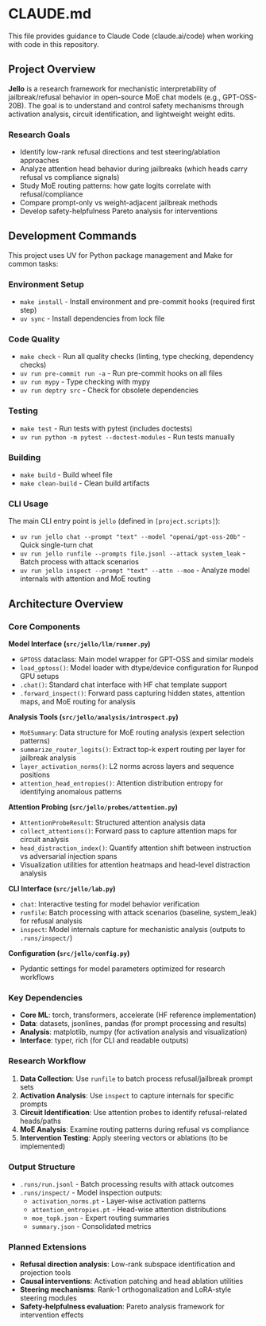 # CLAUDE.md

This file provides guidance to Claude Code (claude.ai/code) when working with code in this repository.

## Project Overview

**Jello** is a research framework for mechanistic interpretability of jailbreak/refusal behavior in open-source MoE chat models (e.g., GPT-OSS-20B). The goal is to understand and control safety mechanisms through activation analysis, circuit identification, and lightweight weight edits.

### Research Goals
- Identify low-rank refusal directions and test steering/ablation approaches
- Analyze attention head behavior during jailbreaks (which heads carry refusal vs compliance signals)
- Study MoE routing patterns: how gate logits correlate with refusal/compliance
- Compare prompt-only vs weight-adjacent jailbreak methods
- Develop safety-helpfulness Pareto analysis for interventions

## Development Commands

This project uses UV for Python package management and Make for common tasks:

### Environment Setup
- `make install` - Install environment and pre-commit hooks (required first step)
- `uv sync` - Install dependencies from lock file

### Code Quality
- `make check` - Run all quality checks (linting, type checking, dependency checks)
- `uv run pre-commit run -a` - Run pre-commit hooks on all files
- `uv run mypy` - Type checking with mypy
- `uv run deptry src` - Check for obsolete dependencies

### Testing
- `make test` - Run tests with pytest (includes doctests)
- `uv run python -m pytest --doctest-modules` - Run tests manually

### Building
- `make build` - Build wheel file
- `make clean-build` - Clean build artifacts

### CLI Usage
The main CLI entry point is `jello` (defined in `[project.scripts]`):
- `uv run jello chat --prompt "text" --model "openai/gpt-oss-20b"` - Quick single-turn chat
- `uv run jello runfile --prompts file.jsonl --attack system_leak` - Batch process with attack scenarios
- `uv run jello inspect --prompt "text" --attn --moe` - Analyze model internals with attention and MoE routing

## Architecture Overview

### Core Components

**Model Interface (`src/jello/llm/runner.py`)**
- `GPTOSS` dataclass: Main model wrapper for GPT-OSS and similar models
- `load_gptoss()`: Model loader with dtype/device configuration for Runpod GPU setups
- `.chat()`: Standard chat interface with HF chat template support
- `.forward_inspect()`: Forward pass capturing hidden states, attention maps, and MoE routing for analysis

**Analysis Tools (`src/jello/analysis/introspect.py`)**
- `MoESummary`: Data structure for MoE routing analysis (expert selection patterns)
- `summarize_router_logits()`: Extract top-k expert routing per layer for jailbreak analysis
- `layer_activation_norms()`: L2 norms across layers and sequence positions
- `attention_head_entropies()`: Attention distribution entropy for identifying anomalous patterns

**Attention Probing (`src/jello/probes/attention.py`)**
- `AttentionProbeResult`: Structured attention analysis data
- `collect_attentions()`: Forward pass to capture attention maps for circuit analysis
- `head_distraction_index()`: Quantify attention shift between instruction vs adversarial injection spans
- Visualization utilities for attention heatmaps and head-level distraction analysis

**CLI Interface (`src/jello/lab.py`)**
- `chat`: Interactive testing for model behavior verification
- `runfile`: Batch processing with attack scenarios (baseline, system_leak) for refusal analysis
- `inspect`: Model internals capture for mechanistic analysis (outputs to `.runs/inspect/`)

**Configuration (`src/jello/config.py`)**
- Pydantic settings for model parameters optimized for research workflows

### Key Dependencies
- **Core ML**: torch, transformers, accelerate (HF reference implementation)
- **Data**: datasets, jsonlines, pandas (for prompt processing and results)
- **Analysis**: matplotlib, numpy (for activation analysis and visualization)
- **Interface**: typer, rich (for CLI and readable outputs)

### Research Workflow

1. **Data Collection**: Use `runfile` to batch process refusal/jailbreak prompt sets
2. **Activation Analysis**: Use `inspect` to capture internals for specific prompts
3. **Circuit Identification**: Use attention probes to identify refusal-related heads/paths
4. **MoE Analysis**: Examine routing patterns during refusal vs compliance
5. **Intervention Testing**: Apply steering vectors or ablations (to be implemented)

### Output Structure
- `.runs/run.jsonl` - Batch processing results with attack outcomes
- `.runs/inspect/` - Model inspection outputs:
  - `activation_norms.pt` - Layer-wise activation patterns
  - `attention_entropies.pt` - Head-wise attention distributions
  - `moe_topk.json` - Expert routing summaries
  - `summary.json` - Consolidated metrics

### Planned Extensions
- **Refusal direction analysis**: Low-rank subspace identification and projection tools
- **Causal interventions**: Activation patching and head ablation utilities
- **Steering mechanisms**: Rank-1 orthogonalization and LoRA-style steering modules
- **Safety-helpfulness evaluation**: Pareto analysis framework for intervention effects